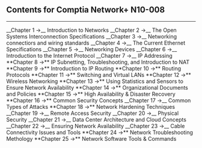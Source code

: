## Contents for Comptia Network+ N10-008
<hr>
__Chapter 1 ->__ Introduction to Networks
__Chapter 2 ->__ The Open Systems Interconnection Specifications
__Chapter 3 ->__ Networking connectiors and wiring standards
__Chapter 4 ->__ The Current Ethernet Specifications 
__Chapter 5 ->__ Networking Devices
__Chapter 6 ->__ Introduction to the Internet Protocol 
__Chapter 7 ->__ IP Addressing
**Chapter 8 ->** IP Subnetting, Troubleshooting, and Introduction to NAT
**Chapter 9 ->** Introduction to IP Routing
**Chapter 10 ->** Routing Protocols
**Chapter 11 ->** Switching and Virtual LANs
**Chapter 12 ->** Wireless Networking
**Chapter 13 ->** Using Statistics and Sensors to Ensure Network Availability
**Chapter 14 ->** Organizational Documents and Policies
**Chapter 15 ->** High Availability & Disaster Recovery
**Chapter 16 ->** Common Security Concepts
__Chapter 17 ->__ Common Types of Attacks
**Chapter 18 ->** Network Hardening Techniques
__Chapter 19 ->__ Remote Access Security
__Chapter 20 ->__ Physical Security
__Chapter 21 ->__ Data Center Architecture and Cloud Concepts
__Chapter 22 ->__ Ensuring Network Availability
__Chapter 23 ->__ Cable Connectivity Issues and Tools
**Chapter 24 ->** Network Troubleshooting Methology
**Chapter 25 ->** Network Software Tools & Commands

